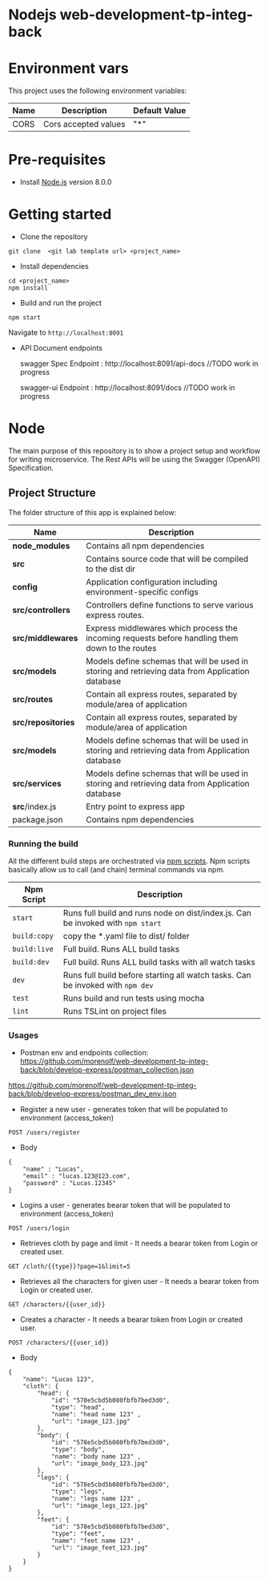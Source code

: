# Nodejs web-development-tp-integ-back

# Environment vars
This project uses the following environment variables:

| Name                          | Description                         | Default Value                                  |
| ----------------------------- | ------------------------------------| -----------------------------------------------|
|CORS           | Cors accepted values            | "*"      |


# Pre-requisites
- Install [Node.js](https://nodejs.org/en/) version 8.0.0

# Getting started
- Clone the repository
```
git clone  <git lab template url> <project_name>
```
- Install dependencies
```
cd <project_name>
npm install
```
- Build and run the project
```
npm start
```
  Navigate to `http://localhost:8091`

- API Document endpoints

  swagger Spec Endpoint : http://localhost:8091/api-docs //TODO work in progress

  swagger-ui  Endpoint : http://localhost:8091/docs //TODO work in progress


# Node 
The main purpose of this repository is to show a project setup and workflow for writing microservice. The Rest APIs will be using the Swagger (OpenAPI) Specification.


## Project Structure
The folder structure of this app is explained below:

| Name | Description |
| ------------------------ | --------------------------------------------------------------------------------------------- |
| **node_modules**         | Contains all  npm dependencies                                                            |
| **src**                  | Contains  source code that will be compiled to the dist dir                               |
| **config**               | Application configuration including environment-specific configs 
| **src/controllers**      | Controllers define functions to serve various express routes. 
| **src/middlewares**      | Express middlewares which process the incoming requests before handling them down to the routes
| **src/models**           | Models define schemas that will be used in storing and retrieving data from Application database  |
| **src/routes**           | Contain all express routes, separated by module/area of application                       
| **src/repositories**     | Contain all express routes, separated by module/area of application                       
| **src/models**           | Models define schemas that will be used in storing and retrieving data from Application database  |
| **src/services**         | Models define schemas that will be used in storing and retrieving data from Application database  |
| **src**/index.js         | Entry point to express app                                                               |
| package.json             | Contains npm dependencies   | 

### Running the build
All the different build steps are orchestrated via [npm scripts](https://docs.npmjs.com/misc/scripts).
Npm scripts basically allow us to call (and chain) terminal commands via npm.

| Npm Script | Description |
| ------------------------- | ------------------------------------------------------------------------------------------------- |
| `start`                   | Runs full build and runs node on dist/index.js. Can be invoked with `npm start`                  |
| `build:copy`                   | copy the *.yaml file to dist/ folder      |
| `build:live`                   | Full build. Runs ALL build tasks       |
| `build:dev`                   | Full build. Runs ALL build tasks with all watch tasks        |
| `dev`                   | Runs full build before starting all watch tasks. Can be invoked with `npm dev`                                         |
| `test`                    | Runs build and run tests using mocha        |
| `lint`                    | Runs TSLint on project files       |


### Usages

- Postman env and endpoints collection: 
https://github.com/morenolf/web-development-tp-integ-back/blob/develop-express/postman_collection.json

https://github.com/morenolf/web-development-tp-integ-back/blob/develop-express/postman_dev_env.json


- Register a new user - generates token that will be populated to environment (access_token)
```
POST /users/register
```
- Body
```
{
    "name" : "Lucas",
    "email" : "lucas.123@123.com",
    "password" : "Lucas.12345"
}
```

- Logins a user - generates bearar token that will be populated to environment (access_token)
```
POST /users/login
```

- Retrieves cloth by page and limit - It needs a bearar token from Login or created user.
```
GET /cloth/{{type}}?page=1&limit=5
```

- Retrieves all the characters for given user - It needs a bearar token from Login or created user.
```
GET /characters/{{user_id}}
```

- Creates a character - It needs a bearar token from Login or created user.
```
POST /characters/{{user_id}}
```
- Body
```
{
    "name": "Lucas 123",
    "cloth": {
        "head": {
            "id": "578e5cbd5b080fbfb7bed3d0",
            "type": "head",            
            "name": "head name 123" , 
            "url": "image_123.jpg"
        },
        "body": {
            "id": "578e5cbd5b080fbfb7bed3d0",
            "type": "body",
            "name": "body name 123" , 
            "url": "image_body_123.jpg"
        },
        "legs": {
            "id": "578e5cbd5b080fbfb7bed3d0",
            "type": "legs",
            "name": "legs name 123" , 
            "url": "image_legs_123.jpg"
        },
        "feet": {
            "id": "578e5cbd5b080fbfb7bed3d0",
            "type": "feet",
            "name": "feet name 123" , 
            "url": "image_feet_123.jpg"
        }
    }
}
```

